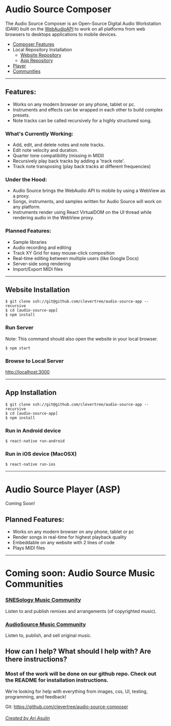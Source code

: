 # Audio Source Composer

The Audio Source Composer is an Open-Source Digital Audio Workstation (DAW)
built on the [WebAudioAPI](https://developer.mozilla.org/en-US/docs/Web/API/Web_Audio_API)
to work on all platforms from web browsers to desktops applications to mobile devices.

* [Composer Features](#features)
* Local Repository Installation
  + [Website Repository](#install-web)
  + [App Repository](#install-app)
* [Player](#player)
* [Communities](#community)

---

## Features: <a name="features"></a>
* Works on any modern browser on any phone, tablet or pc.
* Instruments and effects can be wrapped in each other to build complex presets.
* Note tracks can be called recursively for a highly structured song.

### What's Currently Working:
* Add, edit, and delete notes and note tracks.
* Edit note velocity and duration.
* Quarter tone compatibility (missing in MIDI)
* Recursively play back tracks by adding a 'track note'.
* Track note transposing (play back tracks at different frequencies)

### Under the Hood:
* Audio Source brings the WebAudio API to mobile by using a WebView as a proxy.
* Songs, instruments, and samples written for Audio Source will work on any platform. 
* Instruments render using React VirtualDOM on the UI thread while rendering audio in the WebView proxy. 

### Planned Features:
* Sample libraries
* Audio recording and editing
* Track XY Grid for easy mouse-click composition
* Real-time editing between multiple users (like Google Docs)
* Server-side song rendering
* Import/Export MIDI files


---


## Website Installation <a name="install-web"></a>

~~~~
$ git clone ssh://git@github.com/clevertree/audio-source-app --recursive
$ cd [audio-source-app]
$ npm install
~~~~

### Run Server
Note: This command should also open the website in your local browser.
~~~~
$ npm start
~~~~

### Browse to Local Server
[http://localhost:3000](http://localhost:3000)


---



## App Installation <a name="install-app"></a>

~~~~
$ git clone ssh://git@github.com/clevertree/audio-source-app --recursive
$ cd [audio-source-app]
$ npm install
~~~~

### Run in Android device
~~~~
$ react-native run-android
~~~~

### Run in iOS device (MacOSX)
~~~~
$ react-native run-ios
~~~~


---



# Audio Source Player (ASP) <a name="player"></a>
Coming Soon!

## Planned Features:

* Works on any modern browser on any phone, tablet or pc
* Render songs in real-time for highest playback quality
* Embeddable on any website with 2 lines of code
* Plays MIDI files


---

# Coming soon: Audio Source Music Communities <a name="community"></a>
### [SNESology Music Community](https://snesology.net)
Listen to and publish remixes and arrangements (of copyrighted music).

### [AudioSource Music Community](https://audiosource.io)
Listen to, publish, and sell original music.



## How can I help? What should I help with? Are there instructions? 
### Most of the work will be done on our github repo. Check out the README for installation instructions. 
We're looking for help with everything from images, css, UI, testing, programming, and feedback!

Git: https://github.com/clevertree/audio-source-composer





###### [Created by Ari Asulin](https://github.com/clevertree/)

